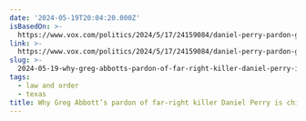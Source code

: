 ```yaml
---
date: '2024-05-19T20:04:20.000Z'
isBasedOn: >-
  https://www.vox.com/politics/2024/5/17/24159084/daniel-perry-pardon-greg-abbott-samuel-alito-flag
link: >-
  https://www.vox.com/politics/2024/5/17/24159084/daniel-perry-pardon-greg-abbott-samuel-alito-flag
slug: >-
  2024-05-19-why-greg-abbotts-pardon-of-far-right-killer-daniel-perry-is-chilling-vox
tags:
  - law and order
  - texas
title: Why Greg Abbott’s pardon of far-right killer Daniel Perry is chilling - Vox
---
```

 
